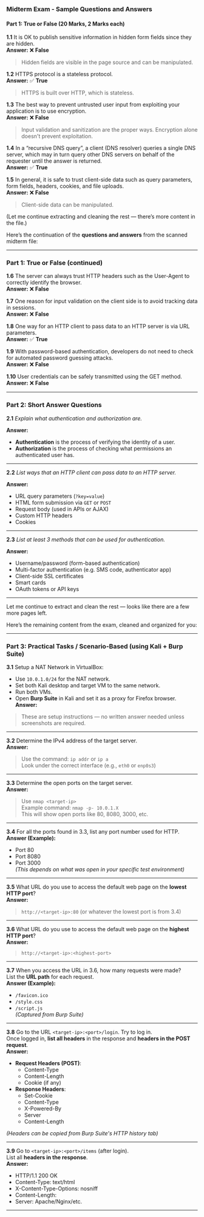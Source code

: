 ### **Midterm Exam - Sample Questions and Answers**

#### **Part 1: True or False (20 Marks, 2 Marks each)**

**1.1** It is OK to publish sensitive information in hidden form fields since they are hidden.  
**Answer:** ❌ **False**  
> Hidden fields are visible in the page source and can be manipulated.

**1.2** HTTPS protocol is a stateless protocol.  
**Answer:** ✅ **True**  
> HTTPS is built over HTTP, which is stateless.

**1.3** The best way to prevent untrusted user input from exploiting your application is to use encryption.  
**Answer:** ❌ **False**  
> Input validation and sanitization are the proper ways. Encryption alone doesn't prevent exploitation.

**1.4** In a “recursive DNS query”, a client (DNS resolver) queries a single DNS server, which may in turn query other DNS servers on behalf of the requester until the answer is returned.  
**Answer:** ✅ **True**

**1.5** In general, it is safe to trust client-side data such as query parameters, form fields, headers, cookies, and file uploads.  
**Answer:** ❌ **False**  
> Client-side data can be manipulated.

(Let me continue extracting and cleaning the rest — there’s more content in the file.)

Here’s the continuation of the **questions and answers** from the scanned midterm file:

---

### **Part 1: True or False (continued)**

**1.6** The server can always trust HTTP headers such as the User-Agent to correctly identify the browser.  
**Answer:** ❌ **False**

**1.7** One reason for input validation on the client side is to avoid tracking data in sessions.  
**Answer:** ❌ **False**

**1.8** One way for an HTTP client to pass data to an HTTP server is via URL parameters.  
**Answer:** ✅ **True**

**1.9** With password-based authentication, developers do not need to check for automated password guessing attacks.  
**Answer:** ❌ **False**

**1.10** User credentials can be safely transmitted using the GET method.  
**Answer:** ❌ **False**

---

### **Part 2: Short Answer Questions**

**2.1** _Explain what authentication and authorization are._

**Answer:**  
- **Authentication** is the process of verifying the identity of a user.  
- **Authorization** is the process of checking what permissions an authenticated user has.

---

**2.2** _List ways that an HTTP client can pass data to an HTTP server._

**Answer:**
- URL query parameters (`?key=value`)
- HTML form submission via `GET` or `POST`
- Request body (used in APIs or AJAX)
- Custom HTTP headers
- Cookies

---

**2.3** _List at least 3 methods that can be used for authentication._

**Answer:**
- Username/password (form-based authentication)
- Multi-factor authentication (e.g. SMS code, authenticator app)
- Client-side SSL certificates
- Smart cards
- OAuth tokens or API keys

---

Let me continue to extract and clean the rest — looks like there are a few more pages left.

Here’s the remaining content from the exam, cleaned and organized for you:

---

### **Part 3: Practical Tasks / Scenario-Based (using Kali + Burp Suite)**

**3.1** Setup a NAT Network in VirtualBox:  
- Use `10.0.1.0/24` for the NAT network.  
- Set both Kali desktop and target VM to the same network.  
- Run both VMs.  
- Open **Burp Suite** in Kali and set it as a proxy for Firefox browser.  
**Answer:**  
> These are setup instructions — no written answer needed unless screenshots are required.

---

**3.2** Determine the IPv4 address of the target server.  
**Answer:**  
> Use the command: `ip addr` or `ip a`  
> Look under the correct interface (e.g., `eth0` or `enp0s3`)

---

**3.3** Determine the open ports on the target server.  
**Answer:**  
> Use `nmap <target-ip>`  
> Example command: `nmap -p- 10.0.1.X`  
> This will show open ports like 80, 8080, 3000, etc.

---

**3.4** For all the ports found in 3.3, list any port number used for HTTP.  
**Answer (Example):**  
- Port 80  
- Port 8080  
- Port 3000  
*(This depends on what was open in your specific test environment)*

---

**3.5** What URL do you use to access the default web page on the **lowest HTTP port**?  
**Answer:**  
> `http://<target-ip>:80` (or whatever the lowest port is from 3.4)

---

**3.6** What URL do you use to access the default web page on the **highest HTTP port**?  
**Answer:**  
> `http://<target-ip>:<highest-port>`

---

**3.7** When you access the URL in 3.6, how many requests were made?  
List the **URL path** for each request.  
**Answer (Example):**  
- `/favicon.ico`  
- `/style.css`  
- `/script.js`  
*(Captured from Burp Suite)*

---

**3.8** Go to the URL `<target-ip>:<port>/login`. Try to log in.  
Once logged in, **list all headers** in the response and **headers in the POST request**.  
**Answer:**  
- **Request Headers (POST)**:  
  - Content-Type  
  - Content-Length  
  - Cookie (if any)  
- **Response Headers**:  
  - Set-Cookie  
  - Content-Type  
  - X-Powered-By  
  - Server  
  - Content-Length  

*(Headers can be copied from Burp Suite's HTTP history tab)*

---

**3.9** Go to `<target-ip>:<port>/items` (after login).  
List all **headers in the response**.  
**Answer:**  
- HTTP/1.1 200 OK  
- Content-Type: text/html  
- X-Content-Type-Options: nosniff  
- Content-Length: <value>  
- Server: Apache/Nginx/etc.

---
